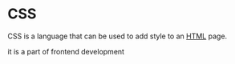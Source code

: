 # CSS

CSS is a language that can be used to add style to an [HTML](/wiki/HTML) page.
it is a part of frontend development
